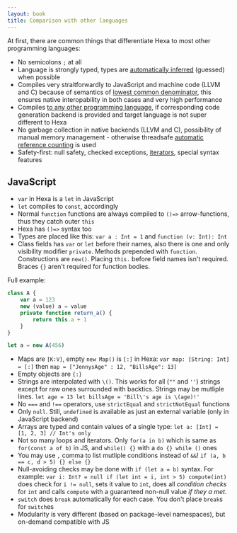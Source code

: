 ```yaml
---
layout: book
title: Comparison with other languages
---
```


At first, there are common things that differentiate Hexa to most other programming languages:

- No semicolons `;` at all
- Language is strongly typed, types are [automatically inferred](https://en.wikipedia.org/wiki/Type_inference) (guessed) when possible
- Compiles very straitforwardly to JavaScript and machine code (LLVM and C) because of semantics of [lowest common denominator](https://en.wikipedia.org/wiki/Lowest_common_denominator_(computers)),
this ensures native interopability in both cases and very high performance
- Compiles [to any other programming language](https://en.wikipedia.org/wiki/Source-to-source_compiler), if corresponding code generation backend is provided and target language is not super
different to Hexa
- No garbage collection in native backends (LLVM and C), possibility of manual memory management - otherwise 
threadsafe [automatic reference counting](https://en.wikipedia.org/wiki/Automatic_Reference_Counting) is used
- Safety-first: null safety, checked exceptions, [iterators](https://en.wikipedia.org/wiki/Iterator), special syntax features

## JavaScript

- `var` in Hexa is a `let` in JavaScript
- `let` compiles to `const`, accordingly
- Normal `function` functions are always compiled to `()=>` arrow-functions, thus they catch outer `this`
- Hexa has `()=>` syntax too
- Types are placed like this: `var a : Int = 1` and `function (v: Int): Int`
- Class fields has `var` or `let` before their names, also there is one and only visibility modifier `private`.
Methods prepended with `function`. Constructions are `new()`. Placing `this.` before field names isn't required. 
Braces `{}` aren't required for function bodies.

Full example:

```js
class A {
    var a = 123
    new (value) a = value
    private function return_a() {
        return this.a + 1
    }
}

let a = new A(456)
```

- Maps are `[K:V]`, empty `new Map()` is `[:]` in Hexa: `var map: [String: Int] = [:]` then `map = ["JennysAge" : 12, "BillsAge": 13]`
- Empty objects are `{:}`
- Strings are interpolated with `\()`. This works for all (`""` and `''`) strings except for raw ones surrounded with backtics.
Strings may be mutliple lines. `let age = 13 let billsAge = 'Bill\'s age is \(age)!'`
- No `===` and `!==` operators, use `strictEqual` and `strictNotEqual` functions
- Only `null`. Still, `undefined` is available as just an external variable (only in JavaScript backend)
- Arrays are typed and contain values of a single type: `let a: [Int] = [1, 2, 3] // Int's only`
- Not so many loops and iterators. Only `for(a in b)` which is same as `for(const a of b)` in JS,
and `while() {}` with a `do {} while ()` ones
- You may use `,` comma to list mutliple conditions instead of `&&`! `if (a, b == c, d > 5) {} else {}`
- Null-avoiding checks may be done with `if (let a = b)` syntax.
For example: `var i: Int? = null if (let int = i, int > 5) compute(int)` does check for `i != null`, sets it value to `int`, does 
all *condition checks* for `int` and calls `compute` with a guaranteed non-null value *if they a met*.
- `switch` does `break` automatically for each case. You don't place `break`s for `switch`es
- Modularity is very different (based on package-level namespaces), but on-demand compatible with JS
